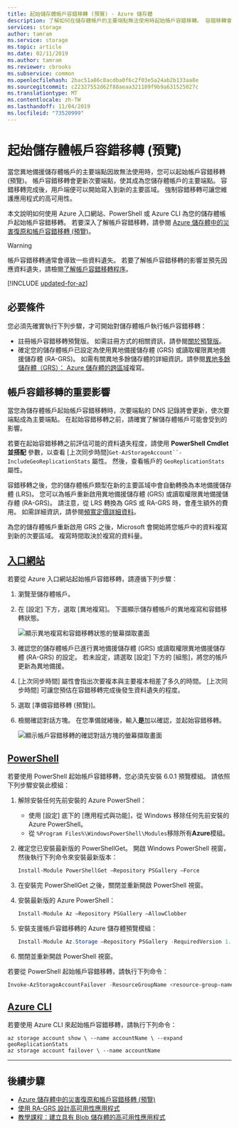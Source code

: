 ```yaml
---
title: 起始儲存體帳戶容錯移轉 (預覽) - Azure 儲存體
description: 了解如何在儲存體帳戶的主要端點無法使用時起始帳戶容錯移轉。 容錯移轉會更新次要區域，使其成為您儲存體帳戶的主要區域。
services: storage
author: tamram
ms.service: storage
ms.topic: article
ms.date: 02/11/2019
ms.author: tamram
ms.reviewer: cbrooks
ms.subservice: common
ms.openlocfilehash: 2bac51a86c8acdba0f6c2f03e5a24ab2b133aa8e
ms.sourcegitcommit: c22327552d62f88aeaa321189f9b9a631525027c
ms.translationtype: MT
ms.contentlocale: zh-TW
ms.lasthandoff: 11/04/2019
ms.locfileid: "73520999"
---
```

# <a name="initiate-a-storage-account-failover-preview"></a>起始儲存體帳戶容錯移轉 (預覽)

當您異地備援儲存體帳戶的主要端點因故無法使用時，您可以起始帳戶容錯移轉 (預覽)。 帳戶容錯移轉會更新次要端點，使其成為您儲存體帳戶的主要端點。 容錯移轉完成後，用戶端便可以開始寫入到新的主要區域。 強制容錯移轉可讓您維護應用程式的高可用性。

本文說明如何使用 Azure 入口網站、PowerShell 或 Azure CLI 為您的儲存體帳戶起始帳戶容錯移轉。 若要深入了解帳戶容錯移轉，請參閱 [Azure 儲存體中的災害復原和帳戶容錯移轉 (預覽)](storage-disaster-recovery-guidance.md)。

> [!WARNING]
> 帳戶容錯移轉通常會導致一些資料遺失。 若要了解帳戶容錯移轉的影響並預先因應資料遺失，請檢閱[了解帳戶容錯移轉程序](storage-disaster-recovery-guidance.md#understand-the-account-failover-process)。

[!INCLUDE [updated-for-az](../../../includes/updated-for-az.md)]

## <a name="prerequisites"></a>必要條件

您必須先確實執行下列步驟，才可開始對儲存體帳戶執行帳戶容錯移轉：

- 註冊帳戶容錯移轉預覽版。 如需註冊方式的相關資訊，請參閱[關於預覽版](storage-disaster-recovery-guidance.md#about-the-preview)。
- 確定您的儲存體帳戶已設定為使用異地備援儲存體 (GRS) 或讀取權限異地備援儲存體 (RA-GRS)。 如需有關異地多餘儲存體的詳細資訊，請參閱[異地多餘儲存體（GRS）： Azure 儲存體的跨區域](storage-redundancy-grs.md)複寫。 

## <a name="important-implications-of-account-failover"></a>帳戶容錯移轉的重要影響

當您為儲存體帳戶起始帳戶容錯移轉時，次要端點的 DNS 記錄將會更新，使次要端點成為主要端點。 在起始容錯移轉之前，請確實了解儲存體帳戶可能會受到的影響。

若要在起始容錯移轉之前評估可能的資料遺失程度，請使用 **PowerShell Cmdlet 並搭配** 參數，以查看 [上次同步時間]`Get-AzStorageAccount``-IncludeGeoReplicationStats` 屬性。 然後，查看帳戶的 `GeoReplicationStats` 屬性。 

容錯移轉之後，您的儲存體帳戶類型在新的主要區域中會自動轉換為本地備援儲存體 (LRS)。 您可以為帳戶重新啟用異地備援儲存體 (GRS) 或讀取權限異地備援儲存體 (RA-GRS)。 請注意，從 LRS 轉換為 GRS 或 RA-GRS 時，會產生額外的費用。 如需詳細資訊，請參閱[頻寬定價詳細資料](https://azure.microsoft.com/pricing/details/bandwidth/)。 

為您的儲存體帳戶重新啟用 GRS 之後，Microsoft 會開始將您帳戶中的資料複寫到新的次要區域。 複寫時間取決於複寫的資料量。  

## <a name="portaltabazure-portal"></a>[入口網站](#tab/azure-portal)

若要從 Azure 入口網站起始帳戶容錯移轉，請遵循下列步驟：

1. 瀏覽至儲存體帳戶。
2. 在 [設定] 下方，選取 [異地複寫]。 下圖顯示儲存體帳戶的異地複寫和容錯移轉狀態。

    ![顯示異地複寫和容錯移轉狀態的螢幕擷取畫面](media/storage-initiate-account-failover/portal-failover-prepare.png)

3. 確認您的儲存體帳戶已進行異地備援儲存體 (GRS) 或讀取權限異地備援儲存體 (RA-GRS) 的設定。 若未設定，請選取 [設定] 下方的 [組態]，將您的帳戶更新為異地備援。 
4. [上次同步時間] 屬性會指出次要複本與主要複本相差了多久的時間。 [上次同步時間] 可讓您預估在容錯移轉完成後發生資料遺失的程度。
5. 選取 [準備容錯移轉 (預覽)]。 
6. 檢閱確認對話方塊。 在您準備就緒後，輸入**是**加以確認，並起始容錯移轉。

    ![顯示帳戶容錯移轉的確認對話方塊的螢幕擷取畫面](media/storage-initiate-account-failover/portal-failover-confirm.png)

## <a name="powershelltabazure-powershell"></a>[PowerShell](#tab/azure-powershell)

若要使用 PowerShell 起始帳戶容錯移轉，您必須先安裝 6.0.1 預覽模組。 請依照下列步驟安裝此模組：

1. 解除安裝任何先前安裝的 Azure PowerShell：

    - 使用 [設定] 底下的 [應用程式與功能]，從 Windows 移除任何先前安裝的 Azure PowerShell。
    - 從 `%Program Files%\WindowsPowerShell\Modules`移除所有**Azure**模組。

1. 確定您已安裝最新版的 PowerShellGet。 開啟 Windows PowerShell 視窗，然後執行下列命令來安裝最新版本：

    ```powershell
    Install-Module PowerShellGet –Repository PSGallery –Force
    ```

1. 在安裝完 PowerShellGet 之後，關閉並重新開啟 PowerShell 視窗。 

1. 安裝最新版的 Azure PowerShell：

    ```powershell
    Install-Module Az –Repository PSGallery –AllowClobber
    ```

1. 安裝支援帳戶容錯移轉的 Azure 儲存體預覽模組：

    ```powershell
    Install-Module Az.Storage –Repository PSGallery -RequiredVersion 1.1.1-preview –AllowPrerelease –AllowClobber –Force 
    ```

1. 關閉並重新開啟 PowerShell 視窗。
 
若要從 PowerShell 起始帳戶容錯移轉，請執行下列命令：

```powershell
Invoke-AzStorageAccountFailover -ResourceGroupName <resource-group-name> -Name <account-name> 
```

## <a name="azure-clitabazure-cli"></a>[Azure CLI](#tab/azure-cli)

若要使用 Azure CLI 來起始帳戶容錯移轉，請執行下列命令：

```cli
az storage account show \ --name accountName \ --expand geoReplicationStats
az storage account failover \ --name accountName
```

---

## <a name="next-steps"></a>後續步驟

- [Azure 儲存體中的災害復原和帳戶容錯移轉 (預覽)](storage-disaster-recovery-guidance.md)
- [使用 RA-GRS 設計高可用性應用程式](storage-designing-ha-apps-with-ragrs.md)
- [教學課程：建立具有 Blob 儲存體的高可用性應用程式](../blobs/storage-create-geo-redundant-storage.md) 

